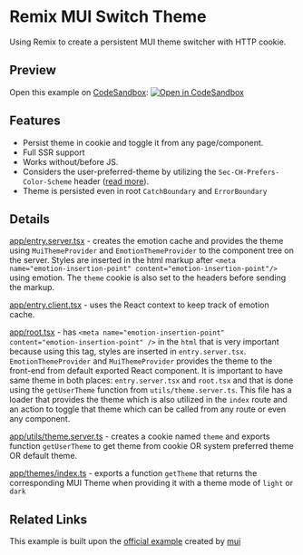 # Remix MUI Switch Theme

Using Remix to create a persistent MUI theme switcher with HTTP cookie.

## Preview

Open this example on [CodeSandbox](https://codesandbox.com):
[![Open in CodeSandbox](https://codesandbox.io/static/img/play-codesandbox.svg)](https://codesandbox.io/s/github/arpitdalal/remix-mui-switch-theme)

## Features

- Persist theme in cookie and toggle it from any page/component.
- Full SSR support
- Works without/before JS.
- Considers the user-preferred-theme by utilizing the `Sec-CH-Prefers-Color-Scheme` header ([read more](https://web.dev/user-preference-media-features-headers/)).
- Theme is persisted even in root `CatchBoundary` and `ErrorBoundary`

## Details

[app/entry.server.tsx](./app/entry.server.tsx) - creates the emotion cache and provides the theme using `MuiThemeProvider` and `EmotionThemeProvider` to the component tree on the server. Styles are inserted in the html markup after `<meta name="emotion-insertion-point" content="emotion-insertion-point"/>` using emotion. The `theme` cookie is also set to the headers before sending the markup.

[app/entry.client.tsx](./app/entry.client.tsx) - uses the React context to keep track of emotion cache.

[app/root.tsx](./app/root.tsx) - has `<meta name="emotion-insertion-point" content="emotion-insertion-point" />` in the `html` that is very important because using this tag, styles are inserted in `entry.server.tsx`. `EmotionThemeProvider` and `MuiThemeProvider` provides the theme to the front-end from default exported React component. It is important to have same theme in both places: `entry.server.tsx` and `root.tsx` and that is done using the `getUserTheme` function from `utils/theme.server.ts`. This file has a loader that provides the theme which is also utilized in the `index` route and an action to toggle that theme which can be called from any route or even any component.

[app/utils/theme.server.ts](./app/utils/theme.server.ts) - creates a cookie named `theme` and exports function `getUserTheme` to get theme from cookie OR system preferred theme OR default theme.

[app/themes/index.ts](./app/themes/index.ts) - exports a function `getTheme` that returns the corresponding MUI Theme when providing it with a theme mode of `light` or `dark`

## Related Links

This example is built upon the [official example](https://github.com/mui/material-ui/tree/master/examples/remix-with-typescript) created by [mui](https://github.com/mui/material-ui/)
